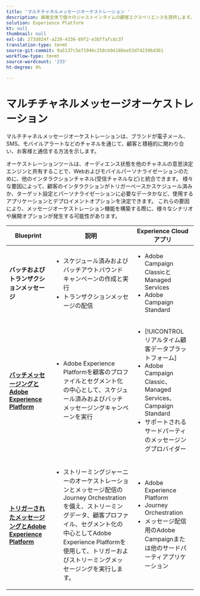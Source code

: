 ```yaml
---
title: 'マルチチャネルメッセージオーケストレーション '
description: 画面全体で個々のジャストインタイムの顧客エクスペリエンスを提供します。
solution: Experience Platform
kt: null
thumbnail: null
exl-id: 273d024f-a220-4336-89f2-e3bffafcdc37
translation-type: tm+mt
source-git-commit: 9a5137c5e71946c258cb94188ee53d742396d361
workflow-type: tm+mt
source-wordcount: '233'
ht-degree: 0%

---
```


# マルチチャネルメッセージオーケストレーション

マルチチャネルメッセージオーケストレーションは、ブランドが電子メール、SMS、モバイルアラートなどのチャネルを通じて、顧客と積極的に関わり合い、お客様と通信する方法を示します。

オーケストレーションツールは、オーディエンス状態を他のチャネルの意思決定エンジンと共有することで、Webおよびモバイルパーソナライゼーションのために、他のインタラクションチャネル(受信チャネルなど)と統合できます。 様々な要因によって、顧客のインタラクションがトリガーベースかスケジュール済みか、ターゲット設定とパーソナライゼーションに必要なデータかなど、使用するアプリケーションとデプロイメントオプションを決定できます。 これらの要因により、メッセージオーケストレーション機能を構築する際に、様々なシナリオや展開オプションが発生する可能性があります。


| Blueprint | 説明 | Experience Cloudアプリ |
|---|---|---|
| **バッチおよびトランザクションメッセージ** | <ul><li>スケジュール済みおよびバッチアウトバウンドキャンペーンの作成と実行</li><li>トランザクションメッセージの配信</li></ul> | <ul><li>Adobe Campaign ClassicとManaged Services</li><li>Adobe Campaign Standard</li></ul> |
| **[バッチメッセージングとAdobe Experience Platform](batch-messaging.md)** | <ul><li>Adobe Experience Platformを顧客のプロファイルとセグメント化の中心として、スケジュール済みおよびバッチメッセージングキャンペーンを実行</li></ul> | <ul><li>[!UICONTROL リアルタイム顧客データプラットフォーム]</li><li>Adobe Campaign Classic、Managed Services、Campaign Standard</li><li>サポートされるサードパーティのメッセージングプロバイダー</li></ul> |
| **[トリガーされたメッセージングとAdobe Experience Platform](triggered-messaging.md)** | <ul><li>ストリーミングジャーニーのオーケストレーションとメッセージ配信のJourney Orchestrationを備え、ストリーミングデータ、顧客プロファイル、セグメント化の中心としてAdobe Experience Platformを使用して、トリガーおよびストリーミングメッセージングを実行します。</li></ul> | <ul><li>Adobe Experience Platform</li><li>Journey Orchestration</li><li>メッセージ配信用のAdobe Campaignまたは他のサードパーティアプリケーション</li></ul> |
